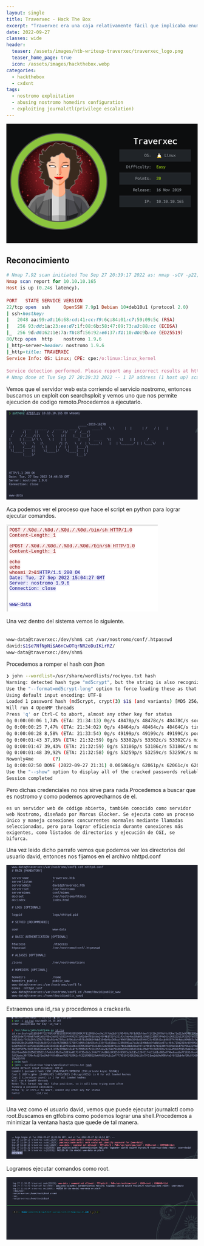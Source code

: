 ```yaml
---
layout: single
title: Traverxec - Hack The Box
excerpt: "Traverxec era una caja relativamente fácil que implicaba enumerar y explotar un servidor web Nostromo. Aprovecharémos una vulnerabilidad RCE para obtener una shell en el host. Luego mediante una pala configuracion accedemos al user.Para obtener root, explotaré sudo usado con journalctrl."
date: 2022-09-27
classes: wide
header:
  teaser: /assets/images/htb-writeup-traverxec/traverxec_logo.png
  teaser_home_page: true
  icon: /assets/images/hackthebox.webp
categories:
  - hackthebox
  - cxdxnt
tags:  
  - nostromo exploitation
  - abusing nostromo homedirs configuration
  - exploiting journalctl(privilege escalation)
---
```

![](/assets/images/htb-writeup-traverxec/traverxec_logo.png)

## Reconocimiento

```ruby
# Nmap 7.92 scan initiated Tue Sep 27 20:39:17 2022 as: nmap -sCV -p22,80 -oN targeted 10.10.10.165
Nmap scan report for 10.10.10.165
Host is up (0.24s latency).

PORT   STATE SERVICE VERSION
22/tcp open  ssh     OpenSSH 7.9p1 Debian 10+deb10u1 (protocol 2.0)
| ssh-hostkey: 
|   2048 aa:99:a8:16:68:cd:41:cc:f9:6c:84:01:c7:59:09:5c (RSA)
|   256 93:dd:1a:23:ee:d7:1f:08:6b:58:47:09:73:a3:88:cc (ECDSA)
|_  256 9d:d6:62:1e:7a:fb:8f:56:92:e6:37:f1:10:db:9b:ce (ED25519)
80/tcp open  http    nostromo 1.9.6
|_http-server-header: nostromo 1.9.6
|_http-title: TRAVERXEC
Service Info: OS: Linux; CPE: cpe:/o:linux:linux_kernel

Service detection performed. Please report any incorrect results at https://nmap.org/submit/ .
# Nmap done at Tue Sep 27 20:39:33 2022 -- 1 IP address (1 host up) scanned in 16.28 seconds
```

Vemos que el servidor web esta corriendo el servicio nostromo, entonces buscamos un exploit con searchsploit y vemos uno que nos permite ejecucion de codigo remoto.Procedemos a ejecutarlo.

![](/assets/images/htb-writeup-traverxec/exploit.png)


Aca podemos ver el proceso que hace el script en python para lograr ejecutar comandos.

![](/assets/images/htb-writeup-traverxec/data.png)

Una vez dentro del sistema vemos lo siguiente.

```bash

www-data@traverxec:/dev/shm$ cat /var/nostromo/conf/.htpasswd
david:$1$e7NfNpNi$A6nCwOTqrNR2oDuIKirRZ/
www-data@traverxec:/dev/shm$ 

```
Procedemos a romper el hash con jhon

```bash
❯ john --wordlist=/usr/share/wordlists/rockyou.txt hash
Warning: detected hash type "md5crypt", but the string is also recognized as "md5crypt-long"
Use the "--format=md5crypt-long" option to force loading these as that type instead
Using default input encoding: UTF-8
Loaded 1 password hash (md5crypt, crypt(3) $1$ (and variants) [MD5 256/256 AVX2 8x3])
Will run 4 OpenMP threads
Press 'q' or Ctrl-C to abort, almost any other key for status
0g 0:00:00:06 1,74% (ETA: 21:34:13) 0g/s 48478p/s 48478c/s 48478C/s southpoint..slideshow123
0g 0:00:00:25 7,47% (ETA: 21:34:02) 0g/s 48464p/s 48464c/s 48464C/s tinwater572..tinkey677
0g 0:00:00:28 8,58% (ETA: 21:33:54) 0g/s 49199p/s 49199c/s 49199C/s pooper55..pookey6
0g 0:00:01:43 37,95% (ETA: 21:32:59) 0g/s 53302p/s 53302c/s 53302C/s mibebetati..mibbbb
0g 0:00:01:47 39,43% (ETA: 21:32:59) 0g/s 53186p/s 53186c/s 53186C/s marinegrl..marinamiyarai
0g 0:00:01:48 39,92% (ETA: 21:32:58) 0g/s 53259p/s 53259c/s 53259C/s mamfa6..mameaw519112234
Nowonly4me       (?)
1g 0:00:02:50 DONE (2022-09-27 21:31) 0.005866g/s 62061p/s 62061c/s 62061C/s Noyoudo..Nous4=5
Use the "--show" option to display all of the cracked passwords reliably
Session completed
```
Pero dichas credenciales no nos sirve para nada.Procedemos a buscar que es nostromo y como podemos aprovecharnos de el.

```
es un servidor web de código abierto, también conocido como servidor web Nostromo, diseñado por Marcus Glocker. Se ejecuta como un proceso único y maneja conexiones concurrentes normales mediante llamadas seleccionadas, pero para lograr eficiencia durante conexiones más exigentes, como listados de directorios y ejecución de CGI, se bifurca.
```

Una vez leido dicho parrafo vemos que podemos ver los directorios del usuario david, entonces nos fijamos en el archivo nhttpd.conf

![](/assets/images/htb-writeup-traverxec/configuracion.png)

Extraemos una id_rsa y procedemos a crackearla.

![](/assets/images/htb-writeup-traverxec/id-rsa.png)

Una vez como el usuario david, vemos que puede ejecutar journalctl como root.Buscamos en gtfobins como podemos lograr una shell.Procedemos a minimizar la ventana hasta que quede de tal manera.

![](/assets/images/htb-writeup-traverxec/ejecucion.png)

Logramos ejecutar comandos como root.

![](/assets/images/htb-writeup-traverxec/root2.png)
